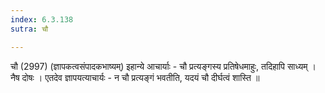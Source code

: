 ```yaml
---
index: 6.3.138
sutra: चौ

---
```

चौ (2997) (ज्ञापकत्वसंपादकभाष्यम्) इहान्ये आचार्याः  -  चौ प्रत्यङ्गस्य प्रतिषेधमाहुः, तदिहापि साध्यम् । नैष दोषः । एतदेव ज्ञापयत्याचार्यः  -  न चौ प्रत्यङ्गं भवतीति, यदयं चौ दीर्घत्वं शास्ति ॥